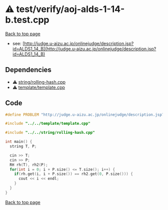 <!-- mathjax config similar to math.stackexchange -->
<script type="text/javascript" async
  src="https://cdnjs.cloudflare.com/ajax/libs/mathjax/2.7.5/MathJax.js?config=TeX-MML-AM_CHTML">
</script>
<script type="text/x-mathjax-config">
  MathJax.Hub.Config({
    TeX: { equationNumbers: { autoNumber: "AMS" }},
    tex2jax: {
      inlineMath: [ ['$','$'] ],
      processEscapes: true
    },
    "HTML-CSS": { matchFontHeight: false },
    displayAlign: "left",
    displayIndent: "2em"
  });
</script>

<script type="text/javascript" src="https://cdnjs.cloudflare.com/ajax/libs/jquery/3.4.1/jquery.min.js"></script>
<script src="https://cdn.jsdelivr.net/npm/jquery-balloon-js@1.1.2/jquery.balloon.min.js" integrity="sha256-ZEYs9VrgAeNuPvs15E39OsyOJaIkXEEt10fzxJ20+2I=" crossorigin="anonymous"></script>
<script type="text/javascript" src="../../../assets/js/copy-button.js"></script>
<link rel="stylesheet" href="../../../assets/css/copy-button.css" />


# :warning: test/verify/aoj-alds-1-14-b.test.cpp


[Back to top page](../../../index.html)

* see: [http://judge.u-aizu.ac.jp/onlinejudge/description.jsp?id=ALDS1_14_B](http://judge.u-aizu.ac.jp/onlinejudge/description.jsp?id=ALDS1_14_B)


## Dependencies
* :warning: [string/rolling-hash.cpp](../../../library/string/rolling-hash.cpp.html)
* :warning: [template/template.cpp](../../../library/template/template.cpp.html)


## Code
```cpp
#define PROBLEM "http://judge.u-aizu.ac.jp/onlinejudge/description.jsp?id=ALDS1_14_B"

#include "../../template/template.cpp"

#include "../../string/rolling-hash.cpp"

int main() {
  string T, P;

  cin >> T;
  cin >> P;
  RH rh(T), rh2(P);
  for(int i = 0; i + P.size() <= T.size(); i++) {
    if(rh.get(i, i + P.size()) == rh2.get(0, P.size())) {
      cout << i << endl;
    }
  }
}

```

[Back to top page](../../../index.html)

